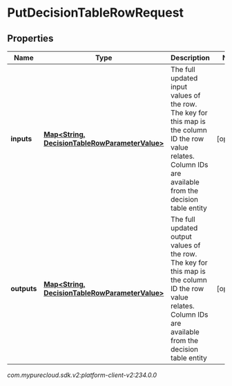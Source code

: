 # PutDecisionTableRowRequest


## Properties

| Name | Type | Description | Notes |
| ------------ | ------------- | ------------- | ------------- |
| **inputs** | [**Map&lt;String, DecisionTableRowParameterValue&gt;**](DecisionTableRowParameterValue) | The full updated input values of the row. The key for this map is the column ID the row value relates. Column IDs are available from the decision table entity |  [optional] |
| **outputs** | [**Map&lt;String, DecisionTableRowParameterValue&gt;**](DecisionTableRowParameterValue) | The full updated output values of the row. The key for this map is the column ID the row value relates. Column IDs are available from the decision table entity |  [optional] |




_com.mypurecloud.sdk.v2:platform-client-v2:234.0.0_
